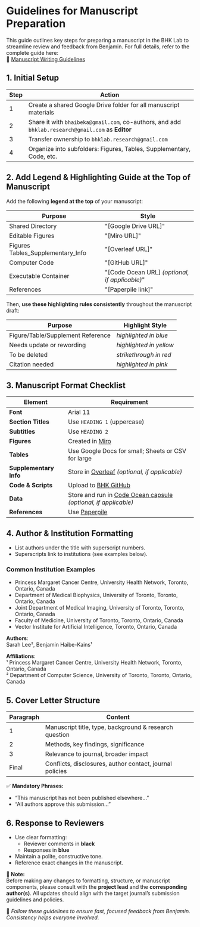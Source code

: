 # Guidelines for Manuscript Preparation

This guide outlines key steps for preparing a manuscript in the BHK Lab to streamline review and feedback from Benjamin. For full details, refer to the complete guide here:  
📄 [Manuscript Writing Guidelines](https://docs.google.com/document/d/1KmADmM8-rfxrnE0NzD-yaTyjxXvGq7JYFisiOadtkZE/edit?tab=t.0)

## 1. Initial Setup

| Step | Action |
|------|--------|
| 1 | Create a shared Google Drive folder for all manuscript materials |
| 2 | Share it with `bhaibeka@gmail.com`, co-authors, and add `bhklab.research@gmail.com` as **Editor** |
| 3 | Transfer ownership to `bhklab.research@gmail.com` |
| 4 | Organize into subfolders: Figures, Tables, Supplementary, Code, etc. |

## 2. Add Legend & Highlighting Guide at the Top of Manuscript

Add the following **legend at the top** of your manuscript:

| Purpose | Style |
|--------|-------|
| Shared Directory | "[Google Drive URL]" |
| Editable Figures | "[Miro URL]" |
| Figures Tables_Supplementary_Info | "[Overleaf URL]" |
| Computer Code | "[GitHub URL]" |
| Executable Container | "[Code Ocean URL] *(optional, if applicable)*" |
| References | "[Paperpile link]" |

Then, **use these highlighting rules consistently** throughout the manuscript draft:

| Purpose | Highlight Style |
|--------|------------------|
| Figure/Table/Supplement Reference | *highlighted in blue* |
| Needs update or rewording | *highlighted in yellow* |
| To be deleted | *strikethrough in red* |
| Citation needed | *highlighted in pink* |

## 3. Manuscript Format Checklist

| Element | Requirement |
|--------|-------------|
| **Font** | Arial 11 |
| **Section Titles** | Use `HEADING 1` (uppercase) |
| **Subtitles** | Use `HEADING 2` |
| **Figures** | Created in [Miro](https://miro.com/app/dashboard/) |
| **Tables** | Use Google Docs for small; Sheets or CSV for large |
| **Supplementary Info** | Store in [Overleaf](https://www.overleaf.com/) *(optional, if applicable)*|
| **Code & Scripts** | Upload to [BHK GitHub](https://github.com/bhklab) |
| **Data** | Store and run in [Code Ocean capsule](https://codeocean.com/) *(optional, if applicable)*|
| **References** | Use  [Paperpile](https://paperpile.com/) |

## 4. Author & Institution Formatting

- List authors under the title with superscript numbers.
- Superscripts link to institutions (see examples below).

### Common Institution Examples

- Princess Margaret Cancer Centre, University Health Network, Toronto, Ontario, Canada
- Department of Medical Biophysics, University of Toronto, Toronto, Ontario, Canada
- Joint Department of Medical Imaging, University of Toronto, Toronto, Ontario, Canada
- Faculty of Medicine, University of Toronto, Toronto, Ontario, Canada
- Vector Institute for Artificial Intelligence, Toronto, Ontario, Canada

**Authors**:  
Sarah Lee², Benjamin Haibe-Kains¹

**Affiliations**:  
¹ Princess Margaret Cancer Centre, University Health Network, Toronto, Ontario, Canada  
² Department of Computer Science, University of Toronto, Toronto, Ontario, Canada  

## 5. Cover Letter Structure

| Paragraph | Content |
|-----------|---------|
| 1 | Manuscript title, type, background & research question |
| 2 | Methods, key findings, significance |
| 3 | Relevance to journal, broader impact |
| Final | Conflicts, disclosures, author contact, journal policies |

✅ **Mandatory Phrases:**
- “This manuscript has not been published elsewhere…”
- “All authors approve this submission…”

## 6. Response to Reviewers

- Use clear formatting:
  - Reviewer comments in **black**
  - Responses in **blue**
- Maintain a polite, constructive tone.
- Reference exact changes in the manuscript.

**📝 Note:**  
Before making any changes to formatting, structure, or manuscript components, please consult with the **project lead** and the **corresponding author(s)**. All updates should align with the target journal’s submission guidelines and policies.

📌 *Follow these guidelines to ensure fast, focused feedback from Benjamin. Consistency helps everyone involved.*



